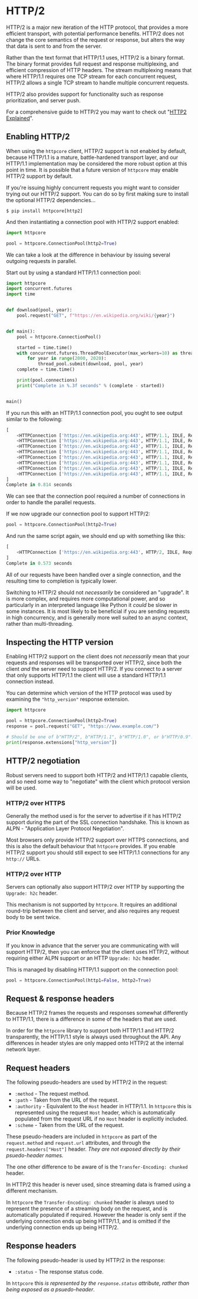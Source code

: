 # HTTP/2

HTTP/2 is a major new iteration of the HTTP protocol, that provides a more efficient transport, with potential performance benefits. HTTP/2 does not change the core semantics of the request or response, but alters the way that data is sent to and from the server.

Rather than the text format that HTTP/1.1 uses, HTTP/2 is a binary format. The binary format provides full request and response multiplexing, and efficient compression of HTTP headers. The stream multiplexing means that where HTTP/1.1 requires one TCP stream for each concurrent request, HTTP/2 allows a single TCP stream to handle multiple concurrent requests.

HTTP/2 also provides support for functionality such as response prioritization, and server push.

For a comprehensive guide to HTTP/2 you may want to check out "[HTTP2 Explained](https://http2-explained.haxx.se)".

## Enabling HTTP/2

When using the `httpcore` client, HTTP/2 support is not enabled by default, because HTTP/1.1 is a mature, battle-hardened transport layer, and our HTTP/1.1 implementation may be considered the more robust option at this point in time. It is possible that a future version of `httpcore` may enable HTTP/2 support by default.

If you're issuing highly concurrent requests you might want to consider trying out our HTTP/2 support. You can do so by first making sure to install the optional HTTP/2 dependencies...

```shell
$ pip install httpcore[http2]
```

And then instantiating a connection pool with HTTP/2 support enabled:

```python
import httpcore

pool = httpcore.ConnectionPool(http2=True)
```

We can take a look at the difference in behaviour by issuing several outgoing requests in parallel.

Start out by using a standard HTTP/1.1 connection pool:

```python
import httpcore
import concurrent.futures
import time


def download(pool, year):
    pool.request("GET", f"https://en.wikipedia.org/wiki/{year}")


def main():
    pool = httpcore.ConnectionPool()

    started = time.time()
    with concurrent.futures.ThreadPoolExecutor(max_workers=10) as thread_pool:
        for year in range(2000, 2020):
            thread_pool.submit(download, pool, year)
    complete = time.time()

    print(pool.connections)
    print("Complete in %.3f seconds" % (complete - started))


main()
```

If you run this with an HTTP/1.1 connection pool, you ought to see output similar to the following:

```python
[
    <HTTPConnection ['https://en.wikipedia.org:443', HTTP/1.1, IDLE, Request Count: 2]>,
    <HTTPConnection ['https://en.wikipedia.org:443', HTTP/1.1, IDLE, Request Count: 3]>,
    <HTTPConnection ['https://en.wikipedia.org:443', HTTP/1.1, IDLE, Request Count: 6]>,
    <HTTPConnection ['https://en.wikipedia.org:443', HTTP/1.1, IDLE, Request Count: 5]>,
    <HTTPConnection ['https://en.wikipedia.org:443', HTTP/1.1, IDLE, Request Count: 1]>,
    <HTTPConnection ['https://en.wikipedia.org:443', HTTP/1.1, IDLE, Request Count: 1]>,
    <HTTPConnection ['https://en.wikipedia.org:443', HTTP/1.1, IDLE, Request Count: 1]>,
    <HTTPConnection ['https://en.wikipedia.org:443', HTTP/1.1, IDLE, Request Count: 1]>
]
Complete in 0.814 seconds
```

We can see that the connection pool required a number of connections in order to handle the parallel requests.

If we now upgrade our connection pool to support HTTP/2:

```python
pool = httpcore.ConnectionPool(http2=True)
```

And run the same script again, we should end up with something like this:

```python
[
    <HTTPConnection ['https://en.wikipedia.org:443', HTTP/2, IDLE, Request Count: 20]>
]
Complete in 0.573 seconds
```

All of our requests have been handled over a single connection, and the resulting time to completion is typically lower.

Switching to HTTP/2 should not *necessarily* be considered an "upgrade". It is more complex, and requires more computational power, and so particularly in an interpreted language like Python it *could* be slower in some instances. It is most likely to be beneficial if you are sending requests in high concurrency, and is generally more well suited to an async context, rather than multi-threading.

## Inspecting the HTTP version

Enabling HTTP/2 support on the client does not *necessarily* mean that your requests and responses will be transported over HTTP/2, since both the client *and* the server need to support HTTP/2. If you connect to a server that only supports HTTP/1.1 the client will use a standard HTTP/1.1 connection instead.

You can determine which version of the HTTP protocol was used by examining the `"http_version"` response extension.

```python
import httpcore

pool = httpcore.ConnectionPool(http2=True)
response = pool.request("GET", "https://www.example.com/")

# Should be one of b"HTTP/2", b"HTTP/1.1", b"HTTP/1.0", or b"HTTP/0.9".
print(response.extensions["http_version"])
```

## HTTP/2 negotiation

Robust servers need to support both HTTP/2 and HTTP/1.1 capable clients, and so need some way to "negotiate" with the client which protocol version will be used.

### HTTP/2 over HTTPS

Generally the method used is for the server to advertise if it has HTTP/2 support during the part of the SSL connection handshake. This is known as ALPN - "Application Layer Protocol Negotiation".

Most browsers only provide HTTP/2 support over HTTPS connections, and this is also the default behaviour that `httpcore` provides. If you enable HTTP/2 support you should still expect to see HTTP/1.1 connections for any `http://` URLs.

### HTTP/2 over HTTP

Servers can optionally also support HTTP/2 over HTTP by supporting the `Upgrade: h2c` header.

This mechanism is not supported by `httpcore`. It requires an additional round-trip between the client and server, and also requires any request body to be sent twice.

### Prior Knowledge

If you know in advance that the server you are communicating with will support HTTP/2, then you can enforce that the client uses HTTP/2, without requiring either ALPN support or an HTTP `Upgrade: h2c` header.

This is managed by disabling HTTP/1.1 support on the connection pool:

```python
pool = httpcore.ConnectionPool(http1=False, http2=True)
```

## Request & response headers

Because HTTP/2 frames the requests and responses somewhat differently to HTTP/1.1, there is a difference in some of the headers that are used.

In order for the `httpcore` library to support both HTTP/1.1 and HTTP/2 transparently, the HTTP/1.1 style is always used throughout the API. Any differences in header styles are only mapped onto HTTP/2 at the internal network layer.

## Request headers

The following pseudo-headers are used by HTTP/2 in the request:

* `:method` - The request method.
* `:path` - Taken from the URL of the request.
* `:authority` - Equivalent to the `Host` header in HTTP/1.1. In `httpcore` this is represented using the request `Host` header, which is automatically populated from the request URL if no `Host` header is explicitly included.
* `:scheme` - Taken from the URL of the request.

These pseudo-headers are included in `httpcore` as part of the `request.method` and `request.url` attributes, and through the `request.headers["Host"]` header. *They are not exposed directly by their psuedo-header names.*

The one other difference to be aware of is the `Transfer-Encoding: chunked` header.

In HTTP/2 this header is never used, since streaming data is framed using a different mechanism.

In `httpcore` the `Transfer-Encoding: chunked` header is always used to represent the presence of a streaming body on the request, and is automatically populated if required. However the header is only sent if the underlying connection ends up being HTTP/1.1, and is omitted if the underlying connection ends up being HTTP/2.

## Response headers

The following pseudo-header is used by HTTP/2 in the response:

* `:status` - The response status code.

In `httpcore` this *is represented by the `response.status` attribute, rather than being exposed as a psuedo-header*.
